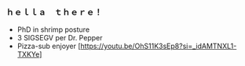 ### ｈｅｌｌａ　ｔｈｅｒｅ！

<!--
**caff3in3/caff3in3** is a ✨ _special_ ✨ repository because its `README.md` (this file) appears on your GitHub profile.

Here are some ideas to get you started:

- 🔭 I’m currently working on ...
- 🌱 I’m currently learning ...
- 👯 I’m looking to collaborate on ...
- 🤔 I’m looking for help with ...
- 💬 Ask me about ...
- 📫 How to reach me: ...
- 😄 Pronouns: ...
- ⚡ Fun fact: ...
-->
- PhD in shrimp posture
- 3 SIGSEGV per Dr. Pepper
- Pizza-sub enjoyer
 [https://youtu.be/OhS11K3sEp8?si=_idAMTNXL1-TXKYe]
